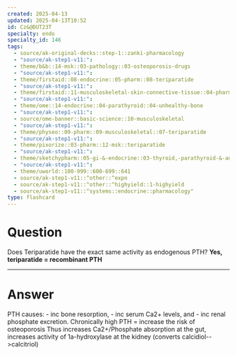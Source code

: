 ```yaml
---
created: 2025-04-13
updated: 2025-04-13T10:52
id: Cz&@DUT23T
specialty: endo
specialty_id: 146
tags:
  - source/ak-original-decks::step-1::zanki-pharmacology
  - "source/ak-step1-v11:": 
  - theme/b&b::14-msk::03-pathology::03-osteoporosis-drugs
  - "source/ak-step1-v11:": 
  - theme/firstaid::08-endocrine::05-pharm::08-teriparatide
  - "source/ak-step1-v11:": 
  - theme/firstaid::11-musculoskeletal-skin-connective-tissue::04-pharm::08-teriparatide
  - "source/ak-step1-v11:": 
  - theme/ome::14-endocrine::04-parathyroid::04-unhealthy-bone
  - "source/ak-step1-v11:": 
  - source/ome-banner::basic-science::10-musculoskeletal
  - "source/ak-step1-v11:": 
  - theme/physeo::09-pharm::09-musculoskeletal::07-teriparatide
  - "source/ak-step1-v11:": 
  - theme/pixorize::03-pharm::12-msk::teriparatide
  - "source/ak-step1-v11:": 
  - theme/sketchypharm::05-gi-&-endocrine::03-thyroid,-parathyroid-&-adrenal::03-teriparatide,-vitamin-d,-cinacalcet,-sevelamer
  - "source/ak-step1-v11:": 
  - theme/uworld::100-999::600-699::641
  - source/ak-step1-v11::^other::^expn
  - source/ak-step1-v11::^other::^highyield::1-highyield
  - source/ak-step1-v11::^systems::endocrine::pharmacology"
type: flashcard
---
```


# Question
Does Teriparatide have the exact same activity as endogenous PTH?   **Yes, teriparatide = recombinant PTH**

---

# Answer
PTH causes: - inc bone resorption,  - inc serum Ca2+ levels, and  - inc renal phosphate excretion.   Chronically high PTH = increase the risk of osteoporosis    Thus increases Ca2+/Phosphate absorption at the gut, increases activity of 1a-hydroxylase at the kidney (converts calcidiol-->calcitriol)